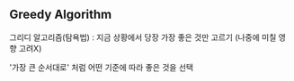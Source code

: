 
## Greedy Algorithm

그리디 알고리즘(탐욕법) : 지금 상황에서 당장 가장 좋은 것만 고르기 
(나중에 미칠 영향 고려X)

'가장 큰 순서대로' 처럼 어떤 기준에 따라 좋은 것을 선택
